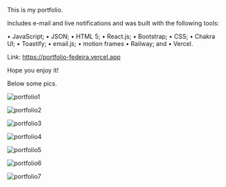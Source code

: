 This is my portfolio.

Includes e-mail and live notifications and was built with the following tools: 

• JavaScript; • JSON; • HTML 5; • React.js; • Bootstrap; • CSS; • Chakra UI; • Toastify; • email.js; • motion frames • Railway; and • Vercel.

Link: https://portfolio-fedeira.vercel.app

Hope you enjoy it!

Below some pics.

![portfolio1](https://user-images.githubusercontent.com/93743323/208002279-3d9c589e-3de4-4f50-835c-9b5fbc2f3664.png)

![portfolio2](https://user-images.githubusercontent.com/93743323/208002379-88719cc8-75bd-47f7-8b69-23bf7e75b3f4.png)

![portfolio3](https://user-images.githubusercontent.com/93743323/208002484-8e04dd20-c92c-4f56-a99f-72fea3a96a40.png)

![portfolio4](https://user-images.githubusercontent.com/93743323/208002587-1508b562-9034-4a49-a2ad-4c00e12e3cce.png)

![portfolio5](https://user-images.githubusercontent.com/93743323/208002711-117a266e-153b-47a6-902a-71f4797fcfbc.png)

![portfolio6](https://user-images.githubusercontent.com/93743323/208002830-8a973c65-26fc-4aba-85fd-be54ec163a78.png)

![portfolio7](https://user-images.githubusercontent.com/93743323/208003017-83a9db93-d8a0-48e0-bd7f-2bffe3c687f6.png)

